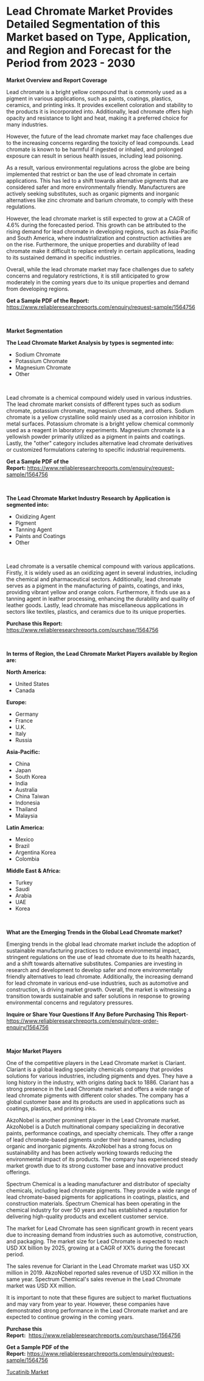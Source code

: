 <p><h1>Lead Chromate Market Provides Detailed Segmentation of this Market based on Type, Application, and Region and Forecast for the Period from 2023 - 2030</h1></p><p><strong>Market Overview and Report Coverage</strong></p>
<p><p>Lead chromate is a bright yellow compound that is commonly used as a pigment in various applications, such as paints, coatings, plastics, ceramics, and printing inks. It provides excellent coloration and stability to the products it is incorporated into. Additionally, lead chromate offers high opacity and resistance to light and heat, making it a preferred choice for many industries.</p><p>However, the future of the lead chromate market may face challenges due to the increasing concerns regarding the toxicity of lead compounds. Lead chromate is known to be harmful if ingested or inhaled, and prolonged exposure can result in serious health issues, including lead poisoning.</p><p>As a result, various environmental regulations across the globe are being implemented that restrict or ban the use of lead chromate in certain applications. This has led to a shift towards alternative pigments that are considered safer and more environmentally friendly. Manufacturers are actively seeking substitutes, such as organic pigments and inorganic alternatives like zinc chromate and barium chromate, to comply with these regulations.</p><p>However, the lead chromate market is still expected to grow at a CAGR of 4.6% during the forecasted period. This growth can be attributed to the rising demand for lead chromate in developing regions, such as Asia-Pacific and South America, where industrialization and construction activities are on the rise. Furthermore, the unique properties and durability of lead chromate make it difficult to replace entirely in certain applications, leading to its sustained demand in specific industries.</p><p>Overall, while the lead chromate market may face challenges due to safety concerns and regulatory restrictions, it is still anticipated to grow moderately in the coming years due to its unique properties and demand from developing regions.</p></p>
<p><strong>Get a Sample PDF of the Report:</strong> <a href="https://www.reliableresearchreports.com/enquiry/request-sample/1564756">https://www.reliableresearchreports.com/enquiry/request-sample/1564756</a></p>
<p>&nbsp;</p>
<p><strong>Market Segmentation</strong></p>
<p><strong>The Lead Chromate Market Analysis by types is segmented into:</strong></p>
<p><ul><li>Sodium Chromate</li><li>Potassium Chromate</li><li>Magnesium Chromate</li><li>Other</li></ul></p>
<p>&nbsp;</p>
<p><p>Lead chromate is a chemical compound widely used in various industries. The lead chromate market consists of different types such as sodium chromate, potassium chromate, magnesium chromate, and others. Sodium chromate is a yellow crystalline solid mainly used as a corrosion inhibitor in metal surfaces. Potassium chromate is a bright yellow chemical commonly used as a reagent in laboratory experiments. Magnesium chromate is a yellowish powder primarily utilized as a pigment in paints and coatings. Lastly, the "other" category includes alternative lead chromate derivatives or customized formulations catering to specific industrial requirements.</p></p>
<p><strong>Get a Sample PDF of the Report:</strong>&nbsp;<a href="https://www.reliableresearchreports.com/enquiry/request-sample/1564756">https://www.reliableresearchreports.com/enquiry/request-sample/1564756</a></p>
<p>&nbsp;</p>
<p><strong>The Lead Chromate Market Industry Research by Application is segmented into:</strong></p>
<p><ul><li>Oxidizing Agent</li><li>Pigment</li><li>Tanning Agent</li><li>Paints and Coatings</li><li>Other</li></ul></p>
<p>&nbsp;</p>
<p><p>Lead chromate is a versatile chemical compound with various applications. Firstly, it is widely used as an oxidizing agent in several industries, including the chemical and pharmaceutical sectors. Additionally, lead chromate serves as a pigment in the manufacturing of paints, coatings, and inks, providing vibrant yellow and orange colors. Furthermore, it finds use as a tanning agent in leather processing, enhancing the durability and quality of leather goods. Lastly, lead chromate has miscellaneous applications in sectors like textiles, plastics, and ceramics due to its unique properties.</p></p>
<p><strong>Purchase this Report:</strong>&nbsp; <a href="https://www.reliableresearchreports.com/purchase/1564756">https://www.reliableresearchreports.com/purchase/1564756</a></p>
<p>&nbsp;</p>
<p><strong>In terms of Region, the Lead Chromate Market Players available by Region are:</strong></p>
<p>
    <p> <strong> North America: </strong>
        <ul>
            <li>United States</li>
            <li>Canada</li>
        </ul>
        </p> 
    <p> <strong> Europe: </strong>
        <ul>
            <li>Germany</li>
            <li>France</li>
            <li>U.K.</li>
            <li>Italy</li>
            <li>Russia</li>
        </ul>
        </p> 
    <p> <strong> Asia-Pacific: </strong>
        <ul>
            <li>China</li>
            <li>Japan</li>
            <li>South Korea</li>
            <li>India</li>
            <li>Australia</li>
            <li>China Taiwan</li>
            <li>Indonesia</li>
            <li>Thailand</li>
            <li>Malaysia</li>
        </ul>
        </p> 
    <p> <strong> Latin America: </strong>
        <ul>
            <li>Mexico</li>
            <li>Brazil</li>
            <li>Argentina Korea</li>
            <li>Colombia</li>
        </ul>
        </p> 
    <p> <strong> Middle East & Africa: </strong>
        <ul>
            <li>Turkey</li>
            <li>Saudi</li>
            <li>Arabia</li>
            <li>UAE</li>
            <li>Korea</li>
        </ul>
    </p>
    </p>
<p>&nbsp;</p>
<p><strong>What are the Emerging Trends in the Global Lead Chromate market?</strong></p>
<p><p>Emerging trends in the global lead chromate market include the adoption of sustainable manufacturing practices to reduce environmental impact, stringent regulations on the use of lead chromate due to its health hazards, and a shift towards alternative substitutes. Companies are investing in research and development to develop safer and more environmentally friendly alternatives to lead chromate. Additionally, the increasing demand for lead chromate in various end-use industries, such as automotive and construction, is driving market growth. Overall, the market is witnessing a transition towards sustainable and safer solutions in response to growing environmental concerns and regulatory pressures.</p></p>
<p><strong>Inquire or Share Your Questions If Any Before Purchasing This Report</strong>- <a href="https://www.reliableresearchreports.com/enquiry/pre-order-enquiry/1564756">https://www.reliableresearchreports.com/enquiry/pre-order-enquiry/1564756</a></p>
<p>&nbsp;</p>
<p><strong>Major Market Players</strong></p>
<p><p>One of the competitive players in the Lead Chromate market is Clariant. Clariant is a global leading specialty chemicals company that provides solutions for various industries, including pigments and dyes. They have a long history in the industry, with origins dating back to 1886. Clariant has a strong presence in the Lead Chromate market and offers a wide range of lead chromate pigments with different color shades. The company has a global customer base and its products are used in applications such as coatings, plastics, and printing inks.</p><p>AkzoNobel is another prominent player in the Lead Chromate market. AkzoNobel is a Dutch multinational company specializing in decorative paints, performance coatings, and specialty chemicals. They offer a range of lead chromate-based pigments under their brand names, including organic and inorganic pigments. AkzoNobel has a strong focus on sustainability and has been actively working towards reducing the environmental impact of its products. The company has experienced steady market growth due to its strong customer base and innovative product offerings.</p><p>Spectrum Chemical is a leading manufacturer and distributor of specialty chemicals, including lead chromate pigments. They provide a wide range of lead chromate-based pigments for applications in coatings, plastics, and construction materials. Spectrum Chemical has been operating in the chemical industry for over 50 years and has established a reputation for delivering high-quality products and excellent customer service.</p><p>The market for Lead Chromate has seen significant growth in recent years due to increasing demand from industries such as automotive, construction, and packaging. The market size for Lead Chromate is expected to reach USD XX billion by 2025, growing at a CAGR of XX% during the forecast period.</p><p>The sales revenue for Clariant in the Lead Chromate market was USD XX million in 2019. AkzoNobel reported sales revenue of USD XX million in the same year. Spectrum Chemical's sales revenue in the Lead Chromate market was USD XX million.</p><p>It is important to note that these figures are subject to market fluctuations and may vary from year to year. However, these companies have demonstrated strong performance in the Lead Chromate market and are expected to continue growing in the coming years.</p></p>
<p><strong>Purchase this Report:</strong>&nbsp;&nbsp;<a href="https://www.reliableresearchreports.com/purchase/1564756">https://www.reliableresearchreports.com/purchase/1564756</a></p>
<p></p>
<p><strong>Get a Sample PDF of the Report:</strong>&nbsp;<a href="https://www.reliableresearchreports.com/enquiry/request-sample/1564756">https://www.reliableresearchreports.com/enquiry/request-sample/1564756</a></p>
<p><p><a href="https://github.com/NorbertYates/Market-Research-Report-List-2/blob/main/tucatinib-market.md">Tucatinib Market</a></p></p>
